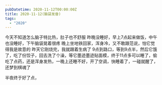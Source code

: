 ```yaml
---
pubDatetime: 2020-11-12T00:00:00Z
title: 2020-11-12(脑袋发昏)
tags:
  - "2020"
---
```


今天不知道怎么脑子特比热，肚子也不舒服
昨晚没睡好，早上7点起来做饭，中午也没睡好，下午脑袋晃着很疼
晚上坐地铁回家，浑身冷，又不敢跟范说，怕它觉得我是故意的
昨天它刚烧完，我就跟着生病了
9点到路口，等到9点半，然后它饿了，吃了份饺子，回去洗了个澡，等它墨迹墨迹贴面模，终于11点多可以睡了，偷吃了点药，还是浑身发热，一晚上还睡不好，开了空调，快睡着了，一碰就醒了，还梦到棋魂了

半夜终于好了点，
